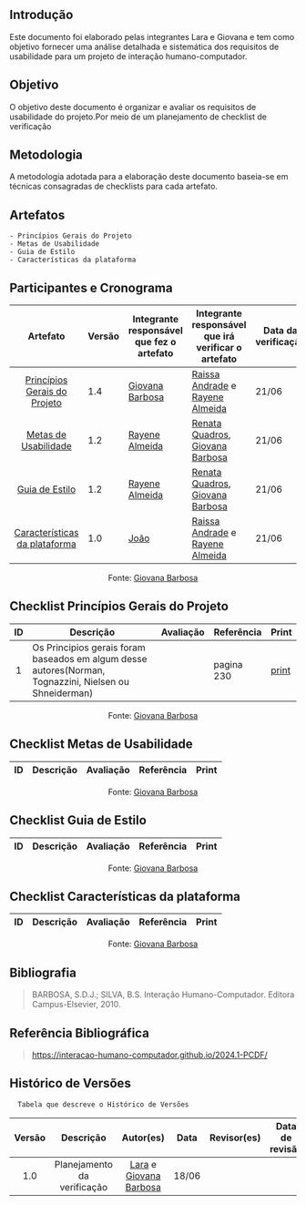 ## Introdução
Este documento foi elaborado pelas integrantes Lara e Giovana  e tem como objetivo fornecer uma análise detalhada e sistemática dos requisitos de usabilidade para um projeto de interação humano-computador. 

## Objetivo
O objetivo deste documento é organizar e avaliar os requisitos de usabilidade do projeto.Por meio de um planejamento de checklist de verificação

## Metodologia
A metodologia adotada para a elaboração deste documento baseia-se em técnicas consagradas de checklists para cada artefato.

## Artefatos
    - Princípios Gerais do Projeto
    - Metas de Usabilidade
    - Guia de Estilo
    - Características da plataforma


## Participantes e Cronograma

| Artefato | Versão | Integrante responsável que fez o artefato | Integrante responsável que irá verificar o artefato | Data da verificação | Resultado |
| :----------: | ---------- | ------------------------- | ------------------- | ----------- | ------------- |
| [Princípios Gerais do Projeto](https://interacao-humano-computador.github.io/2024.1-PCDF/analise_requisitos2/principios_gerais/) | 1.4 |[Giovana Barbosa](https://github.com/gio221) | [Raissa Andrade](https://github.com/RaissaAndradeS) e [Rayene Almeida](https://github.com/rayenealmeida) | 21/06 | [Resultado](https://interacao-humano-computador.github.io/2024.1-PCDF/verificacao/verificacao/Etapa3/principiosgerais/) |
| [Metas de Usabilidade](https://interacao-humano-computador.github.io/2024.1-PCDF/analise_requisitos2/metas_usabilidade/) | 1.2 |[Rayene Almeida](https://github.com/rayenealmeida)  | [Renata Quadros](https://github.com/Renatinha28), [Giovana Barbosa](https://github.com/gio221) | 21/06 | [Resultado](https://interacao-humano-computador.github.io/2024.1-PCDF/verificacao/verificacao/Etapa3/metas_usabilidade/) |
| [Guia de Estilo](https://interacao-humano-computador.github.io/2024.1-PCDF/analise_requisitos2/guia_estilo/) | 1.2 | [Rayene Almeida](https://github.com/rayenealmeida) | [Renata Quadros](https://github.com/Renatinha28), [Giovana Barbosa](https://github.com/gio221)| 21/06 | [Resultado](https://interacao-humano-computador.github.io/2024.1-PCDF/verificacao/verificacao/Etapa3/guia_estilo/) |
| [Características da plataforma](https://interacao-humano-computador.github.io/2024.1-PCDF/analise_requisitos2/caracteristicos/) | 1.0 | [João](https://github.com/JoaoODragonborn) | [Raissa Andrade](https://github.com/RaissaAndradeS) e [Rayene Almeida](https://github.com/rayenealmeida) | 21/06| [Resultado](https://interacao-humano-computador.github.io/2024.1-PCDF/verificacao/verificacao/Etapa3/carcteristicas/) |

  
<center> <p>Fonte: <a href="https://github.com/gio221">Giovana Barbosa</a></p></center>


## Checklist Princípios Gerais do Projeto

| ID | Descrição | Avaliação | Referência | Print |
| :----: | --------- | ---------- | ----------- | ------- |
|1| Os Principios gerais foram baseados em algum desse autores(Norman, Tognazzini, Nielsen ou Shneiderman)||pagina 230|[print](../../../assets/verificacao/verificação%20nosso%20grupo/etapa%203/principos.png)


<center> <p>Fonte: <a href="https://github.com/gio221">Giovana Barbosa</a></p></center>


## Checklist Metas de Usabilidade

| ID | Descrição | Avaliação | Referência | Print |
| :----: | --------- | ---------- | ----------- | ------- |

  <center> <p>Fonte: <a href="https://github.com/gio221">Giovana Barbosa</a></p></center>


## Checklist Guia de Estilo

| ID | Descrição | Avaliação | Referência | Print |
| :----: | --------- | ---------- | ----------- | ------- |

  <center> <p>Fonte: <a href="https://github.com/gio221">Giovana Barbosa</a></p></center>


## Checklist Características da plataforma

| ID | Descrição | Avaliação | Referência | Print |
| :----: | --------- | ---------- | ----------- | ------- |

  <center> <p>Fonte: <a href="https://github.com/gio221">Giovana Barbosa</a></p></center>

## Bibliografia
> BARBOSA, S.D.J.; SILVA, B.S. Interação Humano-Computador. Editora Campus-Elsevier, 2010.

## Referência Bibliográfica

> https://interacao-humano-computador.github.io/2024.1-PCDF/

## Histórico de Versões
      Tabela que descreve o Histórico de Versões

|     Versão       |     Descrição      |      Autor(es)      | Data           |  Revisor(es)          |Data de revisão|
| :----------------------------------------------------------: | :-------------------------------: | :-------------------------------------------------: | :-------------------------------: |  :-------------------------------: | :-------------------------------: |
| 1.0 | Planejamento da verificação | [Lara](https://github.com/gravelylara) e [Giovana Barbosa](https://github.com/gio221) | 18/06 | | |